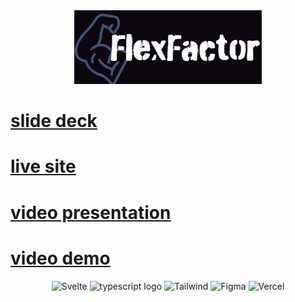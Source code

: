 <div align="center"><img src="./static/images/logo-dark.png" width=300 alt="FlexFactor Logo"/> </div>

# [slide deck](https://docs.google.com/presentation/d/1SKfx0ldEzPajMJUfayeOjLE0ILv2EnPhnsR_9pW03K0/edit#slide=id.g22e0d571bff_2_3)
# [live site](https://flex-factor.vercel.app/)
# [video presentation]()
# [video demo]()


<div align="center">
  <img src="https://img.shields.io/badge/svelte-%23f1413d.svg?style=for-the-badge&logo=svelte&logoColor=white" height=20 alt="Svelte">
  <img src="https://img.shields.io/badge/typescript-%23007ACC.svg?style=for-the-badge&logo=typescript&logoColor=white" height=20 alt="typescript logo">
  <img src="https://img.shields.io/badge/tailwindcss-%2338B2AC.svg?style=for-the-badge&logo=tailwind-css&logoColor=white" height=20 alt="Tailwind">
  <img src="https://img.shields.io/badge/figma-%23F24E1E.svg?style=for-the-badge&logo=figma&logoColor=white" height=20 alt="Figma">
  <img src="https://img.shields.io/badge/vercel-%23000000.svg?style=for-the-badge&logo=vercel&logoColor=white)" height=20 alt="Vercel">
</div>


